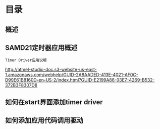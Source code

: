 # 目录
## 概述
## SAMD21定时器应用概述
    Timer Driver应用说明
http://atmel-studio-doc.s3-website-us-east-1.amazonaws.com/webhelp/GUID-2A8AADED-413E-4021-AF0C-D99E61B8160D-en-US-2/index.html?GUID-E2199A86-03E7-4269-B532-372B3F8307D8
## 如何在start界面添加timer driver
## 如何添加应用代码调用驱动
